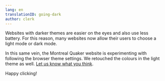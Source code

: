 ```yaml
---
lang: en
translationID: going-dark
author: clerk
---
```

Websites with darker themes are easier on the eyes and also use less battery. For this reason, many websites now allow their users to choose a light mode or dark mode.

In this same vein, the Montreal Quaker website is experimenting with following the browser theme settings. We retouched the colours in the light theme as well. [Let us know what you think](/contact). 

Happy clicking!
